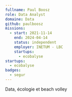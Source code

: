 ```yaml
---
fullname: Paul Boosz
role: Data Analyst
domaine: Data
github: paulboosz
missions:
  - start: 2021-11-14
    end: 2024-04-14
    status: independent
    employer: INETUM - LBC
    startups:
      - ecobalyse
startups:
  - ecobalyse
badges:
  - segur
---
```

Data, écologie et beach volley